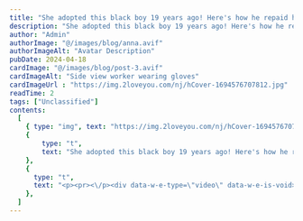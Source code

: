 ```yaml
---
title: "She adopted this black boy 19 years ago! Here's how he repaid her years later…"
description: "She adopted this black boy 19 years ago! Here's how he repaid her years later…"
author: "Admin"
authorImage: "@/images/blog/anna.avif"
authorImageAlt: "Avatar Description"
pubDate: 2024-04-18
cardImage: "@/images/blog/post-3.avif"
cardImageAlt: "Side view worker wearing gloves"
cardImageUrl : "https://img.2loveyou.com/nj/hCover-1694576707812.jpg"
readTime: 2
tags: ["Unclassified"]
contents:
  [
    { type: "img", text: "https://img.2loveyou.com/nj/hCover-1694576707812.jpg" },
    { 
        type: "t", 
        text: "She adopted this black boy 19 years ago! Here's how he repaid her years later\u2026"
    },
    {
      type: "t",
      text: "<p><pr><\/p><div data-w-e-type=\"video\" data-w-e-is-void>\n<video poster=\"\" controls=\"true\" width=\"auto\" height=\"auto\" disablePictureInPicture=\"true\" controlslist=\"nodownload noplaybackrate noremoteplayback\" autoplay=\"autoplay\" muted><source src=\"https:\/\/store.fadecho.com\/mup2\/2023-09-13\/11_44_49_36280.mp4\" type=\"video\/mp4\"\/><\/video>\n<\/div><p><pr><\/p>"
    },
  ]
---
```

